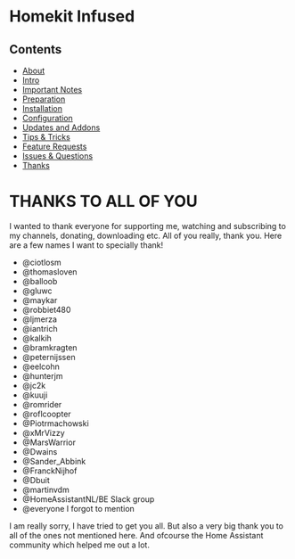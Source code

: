 # Homekit Infused

## Contents
- [About](index.md)
- [Intro](intro.md)
- [Important Notes](notes.md)
- [Preparation](preparation.md)
- [Installation](installation.md)
- [Configuration](configuration.md)
- [Updates and Addons](updates.md)
- [Tips & Tricks](tips.md)
- [Feature Requests](requests.md)
- [Issues & Questions](issues.md)
- [Thanks](thanks.md)

# THANKS TO ALL OF YOU
I wanted to thank everyone for supporting me, watching and subscribing to my channels, donating, downloading etc.
All of you really, thank you. Here are a few names I want to specially thank!
  - @ciotlosm
  - @thomasloven
  - @balloob
  - @gluwc
  - @maykar
  - @robbiet480
  - @ljmerza
  - @iantrich
  - @kalkih
  - @bramkragten
  - @peternijssen
  - @eelcohn
  - @hunterjm
  - @jc2k
  - @kuuji
  - @romrider
  - @roflcoopter
  - @Piotrmachowski
  - @xMrVizzy
  - @MarsWarrior
  - @Dwains
  - @Sander_Abbink
  - @FranckNijhof
  - @Dbuit
  - @martinvdm
  - @HomeAssistantNL/BE Slack group
  - @everyone I forgot to mention

I am really sorry, I have tried to get you all. But also a very big thank you to all of the ones not mentioned here. And ofcourse the Home Assistant community which helped me out a lot.


